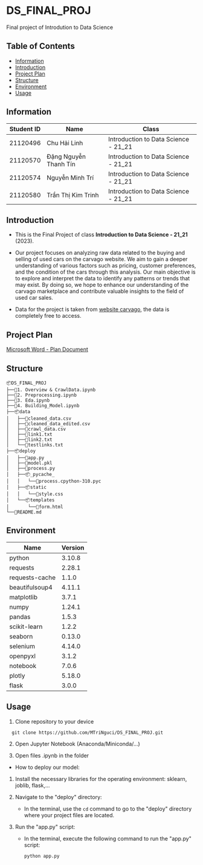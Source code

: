 # DS_FINAL_PROJ
Final project of Introdution to Data Science

## Table of Contents

 - [Information](#information)
 - [Introduction](#introduction)
 - [Project Plan](#project-plan)
 - [Structure](#structure)
 - [Environment](#environment)
 - [Usage](#usage)

## Information

| Student ID | Name                   | Class                                | 
|------------|------------------------|--------------------------------------|
| 21120496   | Chu Hải Linh           | Introduction to Data Science - 21_21 |
| 21120570   | Đặng Nguyễn Thanh Tín  | Introduction to Data Science - 21_21 |
| 21120574   | Nguyễn Minh Trí        | Introduction to Data Science - 21_21 |
| 21120580   | Trần Thị Kim Trinh     | Introduction to Data Science - 21_21 |

## Introduction

- This is the Final Project of class **Introduction to Data Science - 21_21** (2023).

- Our project focuses on analyzing raw data related to the buying and selling of used cars on the carvago website. We aim to gain a deeper understanding of various factors such as pricing, customer preferences, and the condition of the cars through this analysis. Our main objective is to explore and interpret the data to identify any patterns or trends that may exist. By doing so, we hope to enhance our understanding of the carvago marketplace and contribute valuable insights to the field of used car sales.

- Data for the project is taken from [website carvago](https://carvago.com), the data is completely free to access.

## Project Plan

[Microsoft Word - Plan Document](https://studenthcmusedu-my.sharepoint.com/:w:/g/personal/21120574_student_hcmus_edu_vn/EUnRDvsk3rBJvzrS_zXXS5oB7yOvpTpfc2-1wlGLOT5EUQ?e=ouEwAQ&fbclid=IwAR2sAQmuRQFbJJjkDSVjgrI6e0bBOiV1Mrl6m59BDUijFu3uX6zhUuldO3E)

## Structure

```
📦DS_FINAL_PROJ
├──📜1. Overview & CrawlData.ipynb
├──📜2. Preprocessing.ipynb
├──📜3. Eda.ipynb
├──📜4. Building_Model.ipynb
├──📦data
│   ├──📜cleaned_data.csv
│   ├──📜cleaned_data_edited.csv
│   ├──📜crawl_data.csv
│   ├──📜link1.txt
│   ├──📜link2.txt
│   └──📜testlinks.txt
├──📦deploy
│   ├──📜app.py
│   ├──📜model.pkl
│   ├──📜process.py
│   ├──📦_pycache_
│   │   └──📜process.cpython-310.pyc
│   ├──📦static
│   │   └──📜style.css
│   └──📦templates
│       └──📜form.html
└──📜README.md
```

## Environment

| Name            |     Version   |
|-----------------|---------------|
| python          |     3.10.8    |
| requests        |     2.28.1    |
| requests-cache  |     1.1.0     |
| beautifulsoup4  |     4.11.1    |
| matplotlib      |     3.7.1     |
| numpy           |     1.24.1    |
| pandas          |     1.5.3     |
| scikit-learn    |     1.2.2     |
| seaborn         |     0.13.0    |
| selenium        |     4.14.0    |
| openpyxl        |     3.1.2     |
| notebook        |     7.0.6     |
| plotly          |     5.18.0    |
| flask           |     3.0.0     |

## Usage

1. Clone repository to your device

```
  git clone https://github.com/MTriNguci/DS_FINAL_PROJ.git
```
2. Open Jupyter Notebook (Anaconda/Miniconda/...)

3. Open files .ipynb in the folder

- How to deploy our model:

1. Install the necessary libraries for the operating environment: sklearn, joblib, flask,...

2. Navigate to the "deploy" directory:
   - In the terminal, use the `cd` command to go to the "deploy" directory where your project files are located.

3. Run the "app.py" script:
   - In the terminal, execute the following command to run the "app.py" script:
     ```shell
     python app.py
     ```
